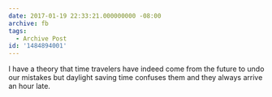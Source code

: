 ```yaml
---
date: 2017-01-19 22:33:21.000000000 -08:00
archive: fb
tags: 
  - Archive Post
id: '1484894001'
---
```


I have a theory that time travelers have indeed come from the future to undo our mistakes but daylight saving time confuses them and they always arrive an hour late.
